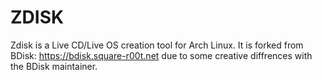 ZDISK
=====

Zdisk is a Live CD/Live OS creation tool for Arch Linux. It is forked from
BDisk: https://bdisk.square-r00t.net due to some creative diffrences with the
BDisk maintainer.
